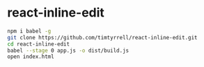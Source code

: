# react-inline-edit

```bash
npm i babel -g
git clone https://github.com/timtyrrell/react-inline-edit.git
cd react-inline-edit
babel --stage 0 app.js -o dist/build.js
open index.html
```
